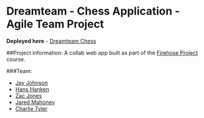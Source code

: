 # Dreamteam - Chess Application - Agile Team Project

**Deployed here** - [Dreamteam Chess](https://dreamteam-chess.herokuapp.com/)

##Project information:
A collab web app built as part of the [Firehose Project](https://thefirehoseproject.com/) course.

###Team:
* [Jay Johnson](https://github.com/jayj10080)
* [Hans Hanken](https://github.com/hanshank)
* [Zac Jones](https://github.com/zacjones93)
* [Jared Mahoney](https://github.com/mahoneyj02)
* [Charlie Tyler](https://github.com/CharlieTyler)
